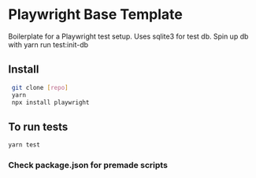 # Playwright Base Template

Boilerplate for a Playwright test setup. Uses sqlite3 for test db. Spin up db with yarn run test:init-db

## Install

```bash
 git clone [repo]
 yarn
 npx install playwright
```

## To run tests

```bash
yarn test
```

### Check package.json for premade scripts
